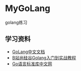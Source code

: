 # MyGoLang
golang练习

## 学习资料
- [GoLang中文文档](https://www.topgoer.com/)
- [B站尚硅谷Golang入门到实战教程](https://www.bilibili.com/video/BV1ME411Y71o?p=257&spm_id_from=pageDriver)
- [Go语言标准库中文网](https://studygolang.com/pkgdoc)                                                                                                                                                                                                                                                                                                                                                                                                                                                                                                                                                                                                                                                        